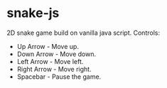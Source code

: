 # snake-js
2D snake game build on vanilla java script.
Controls:
* Up Arrow - Move up.
* Down Arrow - Move down.
* Left Arrow - Move left.
* Right Arrow - Move right.
* Spacebar - Pause the game.
